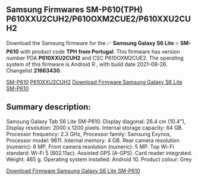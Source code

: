 <h2>Samsung Firmwares SM-P610(TPH) P610XXU2CUH2/P610OXM2CUE2/P610XXU2CUH2</h2>
Download the Samsung firmware for the ✅ <strong>Samsung Galaxy S6 Lite </strong> ⭐ <strong>SM-P610</strong> with product code <strong>TPH</strong> <strong> from Portugal</strong>. This firmware has version number PDA <strong>P610XXU2CUH2</strong> and CSC P610OXM2CUE2. The operating system of this firmware is Android R , with build date 2021-08-26. Changelist <strong>21663430</strong>.


[SM-P610](https://samfirm.shop/samsung/model/SM-P610)
[P610XXU2CUH2](https://samfirm.shop/samsung/pda/P610XXU2CUH2)
[Download Firmware Samsung Galaxy S6 Lite SM-P610](https://samfirm.shop/samsung/firmware/452590)
<h2>Summary description:</h2>
<p>Samsung Galaxy Tab S6 Lite SM-P610. Display diagonal: 26.4 cm (10.4"), Display resolution: 2000 x 1200 pixels. Internal storage capacity: 64 GB. Processor frequency: 2.3 GHz, Processor family: Samsung Exynos, Processor model: 9611. Internal memory: 4 GB. Rear camera resolution (numeric): 8 MP, Front camera resolution (numeric): 5 MP. Top Wi-Fi standard: Wi-Fi 5 (802.11ac). Assisted GPS (A-GPS). Card reader integrated. Weight: 465 g. Operating system installed: Android 10. Product colour: Grey</p>


[Download Firmware Samsung Galaxy S6 Lite SM-P610](https://samfirm.shop/samsung/firmware/452590)
